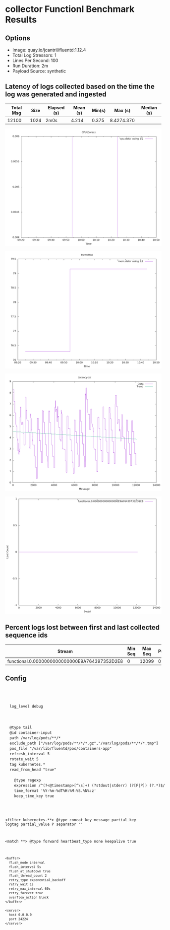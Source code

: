 
# collector Functionl Benchmark Results
## Options
* Image: quay.io/jcantril/fluentd:1.12.4
* Total Log Stressors: 1
* Lines Per Second: 100
* Run Duration: 2m
* Payload Source: synthetic

## Latency of logs collected based on the time the log was generated and ingested

Total Msg| Size | Elapsed (s) | Mean (s)| Min(s) | Max (s)| Median (s)
---------|------|-------------|---------|--------|--------|---
12100|1024|2m0s|4.214|0.375|8.4274.370

![](cpu.png)

![](mem.png)

![](latency.png)

![](loss.png)

## Percent logs lost between first and last collected sequence ids
Stream |  Min Seq | Max Seq | Purged | Collected | Percent Collected |
-------| ---------| --------| -------|-----------|--------------|
| functional.0.0000000000000000E9A764397352D2E8|0|12099|0|12100|100.0%


## Config
<code style="white-space:pre;">

<system>
  log_level debug
</system>

<source>
  @type tail
  @id container-input
  path /var/log/pods/**/*
  exclude_path ["/var/log/pods/**/*/*.gz","/var/log/pods/**/*/*.tmp"]
  pos_file "/var/lib/fluentd/pos/containers-app"
  refresh_interval 5
  rotate_wait 5
  tag kubernetes.*
  read_from_head "true"
  <parse>
    @type regexp
    expression /^(?<@timestamp>[^\s]+) (?<stream>stdout|stderr) (?<logtag>[F|P]) (?<message>.*)$/
    time_format '%Y-%m-%dT%H:%M:%S.%N%:z'
    keep_time_key true
  </parse>
</source>

<filter kubernetes.**>
	@type concat
	key message
	partial_key logtag
	partial_value P
	separator ''
</filter>

<match **>
	@type forward
	heartbeat_type none
	keepalive true
	
	<buffer>
	  flush_mode interval
	  flush_interval 5s
	  flush_at_shutdown true
	  flush_thread_count 2
	  retry_type exponential_backoff
	  retry_wait 1s
	  retry_max_interval 60s
	  retry_forever true
	  overflow_action block
	</buffer>
	
	<server>
	  host 0.0.0.0
	  port 24224
	</server>
</match>

</code>
